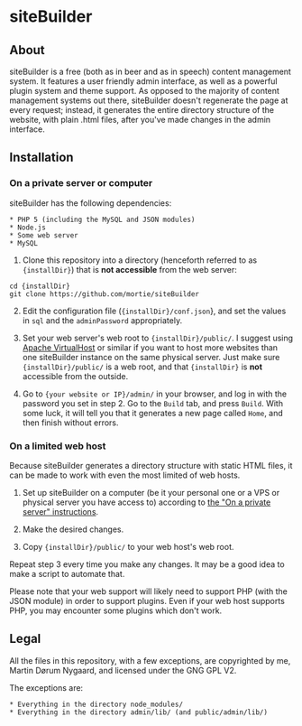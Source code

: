 # siteBuilder

## About
siteBuilder is a free (both as in beer and as in speech) content management system. It features a user friendly admin interface, as well as a powerful plugin system and theme support. As opposed to the majority of content management systems out there, siteBuilder doesn't regenerate the page at every request; instead, it generates the entire directory structure of the website, with plain .html files, after you've made changes in the admin interface.

## Installation

### On a private server or computer
siteBuilder has the following dependencies:

	* PHP 5 (including the MySQL and JSON modules)
	* Node.js
	* Some web server
	* MySQL

1. Clone this repository into a directory (henceforth referred to as `{installDir}`) that is **not accessible** from the web server:

```
cd {installDir}
git clone https://github.com/mortie/siteBuilder
```

2. Edit the configuration file (`{installDir}/conf.json`}, and set the values in `sql` and the `adminPassword` appropriately.

3. Set your web server's web root to `{installDir}/public/`. I suggest using [Apache VirtualHost](https://httpd.apache.org/docs/2.2/vhosts/index.html) or similar if you want to host more websites than one siteBuilder instance on the same physical server. Just make sure `{installDir}/public/` is a web root, and that `{installDir}` is **not** accessible from the outside.

4. Go to `{your website or IP}/admin/` in your browser, and log in with the password you set in step 2. Go to the `Build` tab, and press `Build`. With some luck, it will tell you that it generates a new page called `Home`, and then finish without errors.

### On a limited web host
Because siteBuilder generates a directory structure with static HTML files, it can be made to work with even the most limited of web hosts.

1. Set up siteBuilder on a computer (be it your personal one or a VPS or physical server you have access to) according to [the "On a private server" instructions](#on-a-private-server-or-computer).

2. Make the desired changes.

3. Copy `{installDir}/public/` to your web host's web root.

Repeat step 3 every time you make any changes. It may be a good idea to make a script to automate that.

Please note that your web support will likely need to support PHP (with the JSON module) in order to support plugins. Even if your web host supports PHP, you may encounter some plugins which don't work.

## Legal
All the files in this repository, with a few exceptions, are copyrighted by me, Martin Dørum Nygaard, and licensed under the GNG GPL V2.

The exceptions are:

	* Everything in the directory node_modules/
	* Everything in the directory admin/lib/ (and public/admin/lib/)
